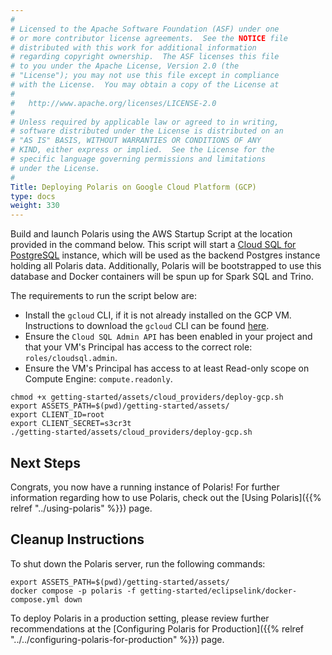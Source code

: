 ```yaml
---
#
# Licensed to the Apache Software Foundation (ASF) under one
# or more contributor license agreements.  See the NOTICE file
# distributed with this work for additional information
# regarding copyright ownership.  The ASF licenses this file
# to you under the Apache License, Version 2.0 (the
# "License"); you may not use this file except in compliance
# with the License.  You may obtain a copy of the License at
#
#   http://www.apache.org/licenses/LICENSE-2.0
#
# Unless required by applicable law or agreed to in writing,
# software distributed under the License is distributed on an
# "AS IS" BASIS, WITHOUT WARRANTIES OR CONDITIONS OF ANY
# KIND, either express or implied.  See the License for the
# specific language governing permissions and limitations
# under the License.
#
Title: Deploying Polaris on Google Cloud Platform (GCP)
type: docs
weight: 330
---
```


Build and launch Polaris using the AWS Startup Script at the location provided in the command below. This script will start a [Cloud SQL for PostgreSQL](https://cloud.google.com/sql/docs/postgres) instance, which will be used as the backend Postgres instance holding all Polaris data.
Additionally, Polaris will be bootstrapped to use this database and Docker containers will be spun up for Spark SQL and Trino.

The requirements to run the script below are:
* Install the `gcloud` CLI, if it is not already installed on the GCP VM. Instructions to download the `gcloud` CLI can be found [here](https://cloud.google.com/sdk/docs/install).
* Ensure the `Cloud SQL Admin API` has been enabled in your project and that your VM's Principal has access to the correct role: `roles/cloudsql.admin`.
* Ensure the VM's Principal has access to at least Read-only scope on Compute Engine: `compute.readonly`.

```shell
chmod +x getting-started/assets/cloud_providers/deploy-gcp.sh
export ASSETS_PATH=$(pwd)/getting-started/assets/
export CLIENT_ID=root
export CLIENT_SECRET=s3cr3t
./getting-started/assets/cloud_providers/deploy-gcp.sh
```

## Next Steps
Congrats, you now have a running instance of Polaris! For further information regarding how to use Polaris, check out the [Using Polaris]({{% relref "../using-polaris" %}}) page.

## Cleanup Instructions
To shut down the Polaris server, run the following commands:

```shell
export ASSETS_PATH=$(pwd)/getting-started/assets/
docker compose -p polaris -f getting-started/eclipselink/docker-compose.yml down
```

To deploy Polaris in a production setting, please review further recommendations at the [Configuring Polaris for Production]({{% relref "../../configuring-polaris-for-production" %}}) page.